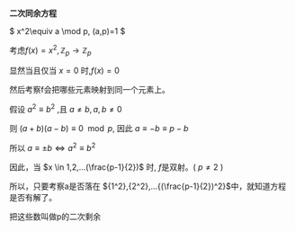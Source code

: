 **二次同余方程**

$
x^2\equiv a \mod p, (a,p)=1
$


​考虑$f(x)=x^2,\mathbb{Z}_p \rightarrow \mathbb{Z}_p$ 

​显然当且仅当 $x=0$ 时,$f(x)=0$

然后考察f会把哪些元素映射到同一个元素上。

假设 $a^2\equiv b^2$ ,且 $a\neq b,a,b\neq {0}$

则 $(a+b)(a-b)\equiv 0 \mod p$, 因此 $a\equiv -b\equiv p-b$

所以 $a\equiv \pm b\Leftrightarrow a^2\equiv b^2$

因此，当 $x \in 1,2,...(\frac{p-1}{2})$ 时, $f$是双射。( $p\neq 2$ )


所以，只要考察a是否落在
${1^2},{2^2},...{(\frac{p-1}{2})^2}$中，就知道方程是否有解了。

把这些数叫做p的二次剩余
